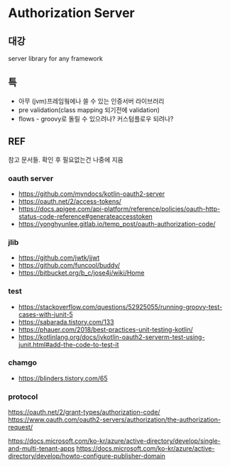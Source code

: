 Authorization Server
====================

## 대강

server library for any framework

## 특

* 아무 (jvm)프레임웤에나 쓸 수 있는 인증서버 라이브러리
* pre validation(class mapping 되기전에 validation)
* flows - groovy로 돌릴 수 있으려나? 커스텀플로우 되려나?

## REF

참고 문서들. 확인 후 필요없는건 나중에 지움

### oauth server
* https://github.com/myndocs/kotlin-oauth2-server
* https://oauth.net/2/access-tokens/
* https://docs.apigee.com/api-platform/reference/policies/oauth-http-status-code-reference#generateaccesstoken
* https://yonghyunlee.gitlab.io/temp_post/oauth-authorization-code/

### jlib
* https://github.com/jwtk/jjwt
* https://github.com/funcool/buddy/
* https://bitbucket.org/b_c/jose4j/wiki/Home

### test
* https://stackoverflow.com/questions/52925055/running-groovy-test-cases-with-junit-5
* https://sabarada.tistory.com/133
* https://phauer.com/2018/best-practices-unit-testing-kotlin/
* https://kotlinlang.org/docs/jvkotlin-oauth2-serverm-test-using-junit.html#add-the-code-to-test-it

### chamgo
* https://blinders.tistory.com/65

### protocol
https://oauth.net/2/grant-types/authorization-code/
https://www.oauth.com/oauth2-servers/authorization/the-authorization-request/

https://docs.microsoft.com/ko-kr/azure/active-directory/develop/single-and-multi-tenant-apps
https://docs.microsoft.com/ko-kr/azure/active-directory/develop/howto-configure-publisher-domain

